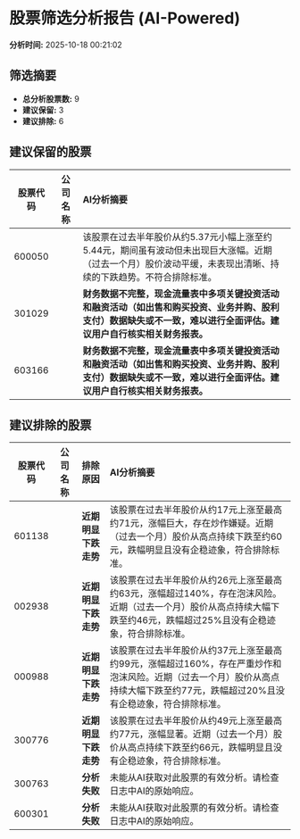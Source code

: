 # 股票筛选分析报告 (AI-Powered)

**分析时间:** 2025-10-18 00:21:02

## 筛选摘要

- **总分析股票数:** 9
- **建议保留:** 3
- **建议排除:** 6

## 建议保留的股票

| 股票代码 | 公司名称 | AI分析摘要 |
|:---:|:---:|:---|
| 600050 |  | 该股票在过去半年股价从约5.37元小幅上涨至约5.44元，期间虽有波动但未出现巨大涨幅。近期（过去一个月）股价波动平缓，未表现出清晰、持续的下跌趋势。不符合排除标准。 |
| 301029 |  | **财务数据不完整，现金流量表中多项关键投资活动和融资活动（如出售和购买投资、业务并购、股利支付）数据缺失或不一致，难以进行全面评估。建议用户自行核实相关财务报表。** |
| 603166 |  | **财务数据不完整，现金流量表中多项关键投资活动和融资活动（如出售和购买投资、业务并购、股利支付）数据缺失或不一致，难以进行全面评估。建议用户自行核实相关财务报表。** |

## 建议排除的股票

| 股票代码 | 公司名称 | 排除原因 | AI分析摘要 |
|:---:|:---:|:---:|:---|
| 601138 |  | **近期明显下跌走势** | 该股票在过去半年股价从约17元上涨至最高约71元，涨幅巨大，存在炒作嫌疑。近期（过去一个月）股价从高点持续下跌至约60元，跌幅明显且没有企稳迹象，符合排除标准。 |
| 002938 |  | **近期明显下跌走势** | 该股票在过去半年股价从约26元上涨至最高约63元，涨幅超过140%，存在泡沫风险。近期（过去一个月）股价从高点持续大幅下跌至约46元，跌幅超过25%且没有企稳迹象，符合排除标准。 |
| 000988 |  | **近期明显下跌走势** | 该股票在过去半年股价从约37元上涨至最高约99元，涨幅超过160%，存在严重炒作和泡沫风险。近期（过去一个月）股价从高点持续大幅下跌至约77元，跌幅超过20%且没有企稳迹象，符合排除标准。 |
| 300776 |  | **近期明显下跌走势** | 该股票在过去半年股价从约49元上涨至最高约77元，涨幅显著。近期（过去一个月）股价从高点持续下跌至约66元，跌幅明显且没有企稳迹象，符合排除标准。 |
| 300763 |  | **分析失败** | 未能从AI获取对此股票的有效分析。请检查日志中AI的原始响应。 |
| 600301 |  | **分析失败** | 未能从AI获取对此股票的有效分析。请检查日志中AI的原始响应。 |
